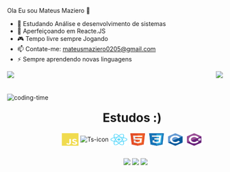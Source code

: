 Ola Eu sou Mateus Maziero 👋

- 🔭 Estudando Análise e desenvolvimento de sistemas
- 🌱 Aperfeiçoando em Reacte.JS
- 🎮 Tempo livre sempre Jogando
- 📫 Contate-me: mateusmaziero0205@gmail.com
- ⚡ Sempre aprendendo novas linguagens

<div>
   <img height="180em" src = "https://github-readme-stats.vercel.app/api?username=Maziero-code&show_icons=true&theme=dracula"/>
  <img align="right" height="180em" src="https://github-readme-stats.vercel.app/api/top-langs/?username=Maziero-code&layout=compact&langs_count=16&theme=dracula"/>
</div>
<br>

<div  align="center"> 
  <div style="display: inline_block"><br>
    <img align="left" height="250" alt="coding-time" src="code.gif">
    <h1 align="center">Estudos :)</h1>
    <img align="center" height="30" width="40" alt="js-icon"  src="https://raw.githubusercontent.com/devicons/devicon/master/icons/javascript/javascript-plain.svg">
     <img align="center" height="30" width="40" alt="Ts-icon"  src="https://cdn.jsdelivr.net/gh/devicons/devicon@latest/icons/typescript/typescript-original.svg">
    <img align="center" height="30" width="40" alt="react-icon" src="https://raw.githubusercontent.com/devicons/devicon/master/icons/react/react-original.svg">
    <img align="center" height="30" width="40" alt="html-icon" src="https://raw.githubusercontent.com/devicons/devicon/master/icons/html5/html5-original.svg">
    <img align="center" height="30" width="40" alt="css-icon" src="https://raw.githubusercontent.com/devicons/devicon/master/icons/css3/css3-original.svg">
    <img align="center" height="30" width="40" alt="c-icon" src="https://raw.githubusercontent.com/devicons/devicon/master/icons/c/c-original.svg">
    <img align="center" alt="Lucas-Csharp" height="30" width="40" src="https://raw.githubusercontent.com/devicons/devicon/master/icons/csharp/csharp-original.svg">


    
   </div>

##

<div> 
  <a href="https://www.instagram.com/mateus_mazier0/" target="_blank"><img src="https://img.shields.io/badge/-Instagram-%23E4405F?style=for-the-badge&logo=instagram&logoColor=white" target="_blank"></a>
  <a href = "mailto:mateusmaziero0205@gmail.com"><img src="https://img.shields.io/badge/-Gmail-%23333?style=for-the-badge&logo=gmail&logoColor=white" target="_blank"></a>
  <a href="https://www.linkedin.com/in/mateus-maziero-a8b8711b5/" target="_blank"><img src="https://img.shields.io/badge/-LinkedIn-%230077B5?style=for-the-badge&logo=linkedin&logoColor=white" target="_blank"></a> 
  
</div>
